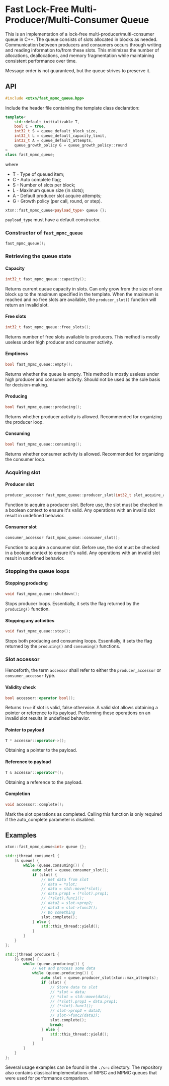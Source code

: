 # Fast Lock-Free Multi-Producer/Multi-Consumer Queue

This is an implementation of a lock-free multi-producer/multi-consumer queue in C++. The queue consists of slots
allocated in blocks as needed. Communication between producers and consumers occurs through writing and reading
information to/from these slots. This minimizes the number of allocations, deallocations, and memory fragmentation
while maintaining consistent performance over time.

Message order is not guaranteed, but the queue strives to preserve it.

## API

```c++
#include <xtxn/fast_mpmc_queue.hpp>
```
Include the header file containing the template class declaration:

```c++
template<
    std::default_initializable T,
    bool C = true,
    int32_t S = queue_default_block_size,
    int32_t L = queue_default_capacity_limit,
    int32_t A = queue_default_attempts,
    queue_growth_policy G = queue_growth_policy::round
>
class fast_mpmc_queue;
```
where
- T - Type of queued item;
- C - Auto complete flag;
- S - Number of slots per block;
- L - Maximum queue size (in slots);
- A - Default producer slot acquire attempts;
- G - Growth policy (per call, round, or step).

```c++
xtxn::fast_mpmc_queue<payload_type> queue {};
```
`payload_type` must have a default constructor.

### Constructor of `fast_mpmc_queue`
```c++
fast_mpmc_queue();
```

### Retrieving the queue state

#### Capacity
```c++
int32_t fast_mpmc_queue::capacity();
```
Returns current queue capacity in slots. Can only grow from the size of one block up to the maximum specified in the
template. When the maximum is reached and no free slots are available, the `producer_slot()` function will return an
invalid slot.

#### Free slots
```c++
int32_t fast_mpmc_queue::free_slots();
```
Returns number of free slots available to producers. This method is mostly useless under high producer and consumer
activity.

#### Emptiness
```c++
bool fast_mpmc_queue::empty();
```
Returns whether the queue is empty. This method is mostly useless under high producer and consumer activity.
Should not be used as the sole basis for decision-making.

#### Producing
```c++
bool fast_mpmc_queue::producing();
```
Returns whether producer activity is allowed. Recommended for organizing the producer loop.

#### Consuming
```c++
bool fast_mpmc_queue::consuming();
```
Returns whether consumer activity is allowed. Recommended for organizing the consumer loop.

### Acquiring slot

#### Producer slot
```c++
producer_accessor fast_mpmc_queue::producer_slot(int32_t slot_acquire_attempts = 0);
```
Function to acquire a producer slot. Before use, the slot must be checked in a boolean context to ensure it's valid.
Any operations with an invalid slot result in undefined behavior.

#### Consumer slot
```c++
consumer_accessor fast_mpmc_queue::consumer_slot();
```
Function to acquire a consumer slot. Before use, the slot must be checked in a boolean context to ensure it's valid.
Any operations with an invalid slot result in undefined behavior.

### Stopping the queue loops

#### Stopping producing
```c++
void fast_mpmc_queue::shutdown();
```
Stops producer loops. Essentially, it sets the flag returned by the `producing()` function.

#### Stopping any activities
```c++
void fast_mpmc_queue::stop();
```
Stops both producing and consuming loops. Essentially, it sets the flag returned by the `producing()`
and `consuming()` functions.

### Slot accessor

Henceforth, the term `accessor` shall refer to either the `producer_accessor` or `consumer_accessor` type.

#### Validity check
```c++
bool accessor::operator bool();
```
Returns `true` if slot is valid, false otherwise. A valid slot allows obtaining a pointer or reference to its payload.
Performing these operations on an invalid slot results in undefined behavior.

#### Pointer to payload
```c++
T * accessor::operator->();
```
Obtaining a pointer to the payload.

#### Reference to payload
```c++
T & accessor::operator*();
```
Obtaining a reference to the payload.

#### Completion
```c++
void accessor::complete();
```
Mark the slot operations as completed. Calling this function is only required if the auto_complete parameter is
disabled.

## Examples

```c++
xtxn::fast_mpmc_queue<int> queue {};

std::jthread consumer1 {
    [& queue] {
        while (queue.consuming()) {
            auto slot = queue.consumer_slot();
            if (slot) {
                // Get data from slot
                // data = *slot;
                // data = std::move(*slot);
                // data.prop1 = (*slot).prop1;
                // (*slot).func1();
                // data2 = slot->prop2;
                // data3 = slot->func2();
                // Do something
                slot.complete();
            } else {
                std::this_thread::yield();
            }
        }
    }
};

std::jthread producer1 {
    [& queue] {
        while (queue.producing()) {
            // Get and process some data
            while (queue.producing()) {
                auto slot = queue.producer_slot(xtxn::max_attempts);
                if (slot) {
                    // Store data to slot
                    // *slot = data;
                    // *slot = std::move(data);
                    // (*slot).prop1 = data.prop1;
                    // (*slot).func1();
                    // slot->prop2 = data2;
                    // slot->func2(data3);
                    slot.complete();
                    break;
                } else {
                    std::this_thread::yield();
                }
            }
        }
    }
};
```

Several usage examples can be found in the `./src` directory. The repository also contains classical implementations
of MPSC and MPMC queues that were used for performance comparison.
